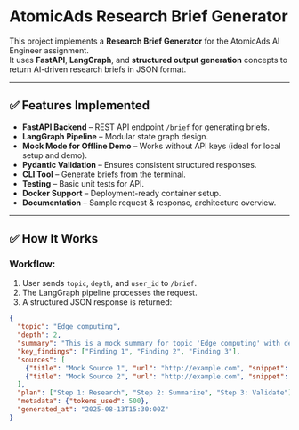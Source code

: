 # AtomicAds Research Brief Generator

This project implements a **Research Brief Generator** for the AtomicAds AI Engineer assignment.  
It uses **FastAPI**, **LangGraph**, and **structured output generation** concepts to return AI-driven research briefs in JSON format.

---

## ✅ Features Implemented

- **FastAPI Backend** – REST API endpoint `/brief` for generating briefs.
- **LangGraph Pipeline** – Modular state graph design.
- **Mock Mode for Offline Demo** – Works without API keys (ideal for local setup and demo).
- **Pydantic Validation** – Ensures consistent structured responses.
- **CLI Tool** – Generate briefs from the terminal.
- **Testing** – Basic unit tests for API.
- **Docker Support** – Deployment-ready container setup.
- **Documentation** – Sample request & response, architecture overview.

---

## ✅ How It Works

### Workflow:
1. User sends `topic`, `depth`, and `user_id` to `/brief`.
2. The LangGraph pipeline processes the request.
3. A structured JSON response is returned:

```json
{
  "topic": "Edge computing",
  "depth": 2,
  "summary": "This is a mock summary for topic 'Edge computing' with depth 2.",
  "key_findings": ["Finding 1", "Finding 2", "Finding 3"],
  "sources": [
    {"title": "Mock Source 1", "url": "http://example.com", "snippet": "Snippet about the topic."},
    {"title": "Mock Source 2", "url": "http://example.com", "snippet": "Another snippet."}
  ],
  "plan": ["Step 1: Research", "Step 2: Summarize", "Step 3: Validate"],
  "metadata": {"tokens_used": 500},
  "generated_at": "2025-08-13T15:30:00Z"
}
